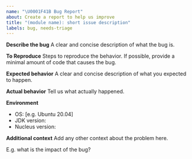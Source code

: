 ```yaml
---
name: "\U0001F41B Bug Report"
about: Create a report to help us improve
title: "(module name): short issue description"
labels: bug, needs-triage
---
```


**Describe the bug**
A clear and concise description of what the bug is.

**To Reproduce**
Steps to reproduce the behavior. If possible, provide a minimal amount of code that causes the bug.

**Expected behavior**
A clear and concise description of what you expected to happen.

**Actual behavior**
Tell us what actually happened.

**Environment**
 - OS: [e.g. Ubuntu 20.04]
 - JDK version:
 - Nucleus version:

**Additional context**
Add any other context about the problem here.

E.g. what is the impact of the bug?
